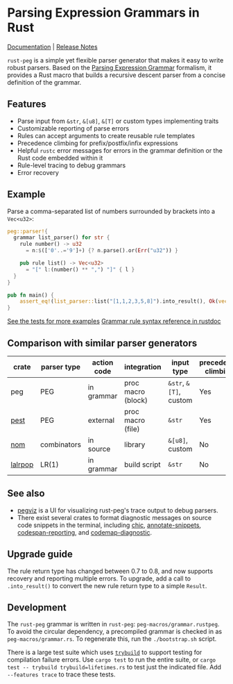 # Parsing Expression Grammars in Rust

[Documentation](https://docs.rs/peg) | [Release Notes](https://github.com/kevinmehall/rust-peg/releases)

`rust-peg` is a simple yet flexible parser generator that makes it easy to write robust parsers. Based on the [Parsing Expression Grammar](https://en.wikipedia.org/wiki/Parsing_expression_grammar) formalism, it provides a Rust macro that builds a recursive descent parser from a concise definition of the grammar.

## Features

* Parse input from `&str`, `&[u8]`, `&[T]` or custom types implementing traits
* Customizable reporting of parse errors
* Rules can accept arguments to create reusable rule templates
* Precedence climbing for prefix/postfix/infix expressions
* Helpful `rustc` error messages for errors in the grammar definition or the Rust
  code embedded within it
* Rule-level tracing to debug grammars
* Error recovery

## Example

Parse a comma-separated list of numbers surrounded by brackets into a `Vec<u32>`:

```rust
peg::parser!{
  grammar list_parser() for str {
    rule number() -> u32
      = n:$(['0'..='9']+) {? n.parse().or(Err("u32")) }

    pub rule list() -> Vec<u32>
      = "[" l:(number() ** ",") "]" { l }
  }
}

pub fn main() {
    assert_eq!(list_parser::list("[1,1,2,3,5,8]").into_result(), Ok(vec![1, 1, 2, 3, 5, 8]));
}
```

[See the tests for more examples](./tests/run-pass/)
[Grammar rule syntax reference in rustdoc](https://docs.rs/peg)

## Comparison with similar parser generators

| crate     	| parser type 	| action code 	| integration        	| input type             	| precedence climbing 	| parameterized rules | streaming input 	| recovery |
|-----------	|-------------	|-------------	|--------------------	|------------------------	|---------------------	|--------------------	|-----------------	|--------- |
| peg       	| PEG         	| in grammar  	| proc macro (block) 	| `&str`, `&[T]`, custom 	| Yes                 	| Yes                	| No              	| Yes      |
| [pest]    	| PEG         	| external    	| proc macro (file)  	| `&str`                 	| Yes                 	| No                 	| No              	| No       |
| [nom]     	| combinators 	| in source   	| library            	| `&[u8]`, custom        	| No                  	| Yes                	| Yes             	| No       |
| [lalrpop] 	| LR(1)       	| in grammar  	| build script       	| `&str`                 	| No                  	| Yes                	| No              	| Yes      |

[pest]: https://github.com/pest-parser/pest
[nom]: https://github.com/geal/nom
[lalrpop]: https://github.com/lalrpop/lalrpop

## See also

* [pegviz] is a UI for visualizing rust-peg's trace output to debug parsers.
* There exist several crates to format diagnostic messages on source code snippets in the terminal, including [chic], [annotate-snippets], [codespan-reporting], and [codemap-diagnostic].

[pegviz]: https://github.com/fasterthanlime/pegviz
[chic]: https://crates.io/crates/chic
[annotate-snippets]: https://crates.io/crates/annotate-snippets
[codespan-reporting]: https://crates.io/crates/codespan-reporting
[codemap-diagnostic]: https://crates.io/crates/codemap-diagnostic

## Upgrade guide

The rule return type has changed between 0.7 to 0.8,
and now supports recovery and reporting multiple errors.
To upgrade, add a call to `.into_result()` to convert the new rule return type
to a simple `Result`.
## Development

The `rust-peg` grammar is written in `rust-peg`: `peg-macros/grammar.rustpeg`. To avoid the circular dependency, a precompiled grammar is checked in as `peg-macros/grammar.rs`. To regenerate this, run the `./bootstrap.sh` script.

There is a large test suite which uses [`trybuild`](https://crates.io/crates/trybuild) to support testing for compilation failure errors.
Use `cargo test` to run the entire suite,
or `cargo test -- trybuild trybuild=lifetimes.rs` to test just the indicated file.
Add `--features trace` to trace these tests.
